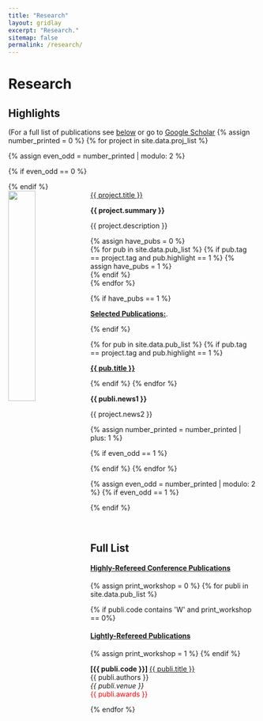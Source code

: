 ```yaml
---
title: "Research"
layout: gridlay
excerpt: "Research."
sitemap: false
permalink: /research/
---
```



# Research

## Highlights

(For a full list of publications see [below](#full-list) or go to [Google Scholar](https://scholar.google.com/citations?user=uZvvcgUAAAAJ&hl=en)
{% assign number_printed = 0 %}
{% for project in site.data.proj_list %}

{% assign even_odd = number_printed | modulo: 2 %}

{% if even_odd == 0 %}
<div class="row">
{% endif %}

<div class="col-sm-6 clearfix">
 <div class="well">
  <pubtit style="text-decoration: underline;">{{ project.title }}</pubtit>
  <img src="{{ site.url }}{{ site.baseurl }}/images/proj_pics/{{ project.image }}" class="img-responsive" width="33%" style="float: left" />
  <p><strong>{{ project.summary }}</strong></p>
  <p>{{ project.description }}</p>
  <!-- <p><em>{{ project.collaborators }}</em></p> --> 
  

  {% assign have_pubs = 0 %}      
  {% for pub in site.data.pub_list %}
  {% if pub.tag == project.tag and pub.highlight == 1 %}
	  {% assign have_pubs = 1 %}    
  {% endif %}  
  {% endfor %}

  {% if have_pubs == 1 %}
  <p><strong style="text-decoration: underline;">Selected Publications:</strong>.</p>
  {% endif %}  

  {% for pub in site.data.pub_list %}
  {% if pub.tag == project.tag and pub.highlight == 1 %}
  <p><strong><a href="{{ site.baseurl}}/{{ pub.link.url }}">{{ pub.title }}</a></strong></p>    
  {% endif %}  
  {% endfor %}
  
  <p class="text-danger"><strong> {{ publi.news1 }}</strong></p>
  <p> {{ project.news2 }}</p>
 </div>
</div>

{% assign number_printed = number_printed | plus: 1 %}

{% if even_odd == 1 %}
</div>
{% endif %}
{% endfor %}

{% assign even_odd = number_printed | modulo: 2 %}
{% if even_odd == 1 %}
</div>
{% endif %}

<p> &nbsp; </p>


## Full List

#### <span style="text-decoration: underline;">Highly-Refereed Conference Publications</span>
{% assign print_workshop = 0 %}
{% for publi in site.data.pub_list %}

  {% if publi.code contains 'W'  and print_workshop == 0%}
#### <span style="text-decoration: underline;">Lightly-Refereed Publications</span>  
  {% assign print_workshop = 1 %}
  {% endif %}

  <strong >[{{ publi.code }}] </strong>
  <a href=" {{ site.baseurl }}/{{ publi.link.url }}">{{ publi.title }} </a> <br />
  {{ publi.authors }}
  <br />
  <em>{{ publi.venue }}</em>
  <br />
  <span style="color: red;">{{ publi.awards }}</span>

{% endfor %}

